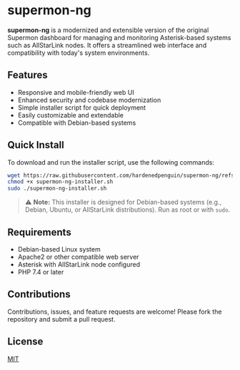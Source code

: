 # supermon-ng

**supermon-ng** is a modernized and extensible version of the original Supermon dashboard for managing and monitoring Asterisk-based systems such as AllStarLink nodes. It offers a streamlined web interface and compatibility with today's system environments.

## Features

- Responsive and mobile-friendly web UI
- Enhanced security and codebase modernization
- Simple installer script for quick deployment
- Easily customizable and extendable
- Compatible with Debian-based systems

## Quick Install

To download and run the installer script, use the following commands:

```bash
wget https://raw.githubusercontent.com/hardenedpenguin/supermon-ng/refs/heads/main/supermon-ng-installer.sh
chmod +x supermon-ng-installer.sh
sudo ./supermon-ng-installer.sh
```

> ⚠️ **Note:** This installer is designed for Debian-based systems (e.g., Debian, Ubuntu, or AllStarLink distributions). Run as root or with `sudo`.

## Requirements

- Debian-based Linux system
- Apache2 or other compatible web server
- Asterisk with AllStarLink node configured
- PHP 7.4 or later


## Contributions

Contributions, issues, and feature requests are welcome! Please fork the repository and submit a pull request.

## License

[MIT](LICENSE)
